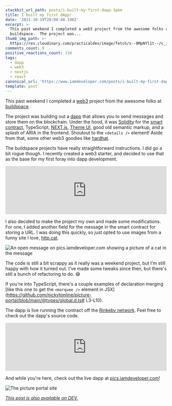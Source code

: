 ```yaml
---
stackbit_url_path: posts/i-built-my-first-dapp-3pbm
title: I built my first dApp!
date: '2021-10-19T20:00:48.196Z'
excerpt: >-
  This past weekend I completed a web3 project from the awesome folks at
  buildspace.  The project was...
thumb_img_path: >-
  https://res.cloudinary.com/practicaldev/image/fetch/s--0MpNYl1t--/c_imagga_scale,f_auto,fl_progressive,h_420,q_auto,w_1000/https://dev-to-uploads.s3.amazonaws.com/uploads/articles/vi2yi9st53f151flz189.png
comments_count: 9
positive_reactions_count: 134
tags:
  - dapp
  - web3
  - nextjs
  - react
canonical_url: 'https://www.iamdeveloper.com/posts/i-built-my-first-dapp-3pbm/'
template: post
---
```

This past weekend I completed a [web3](https://www.freecodecamp.org/news/what-is-web3/) project from the awesome folks at [buildspace](https://buildspace.so).

The project was building out a [dapp](https://ethereum.org/en/developers/docs/dapps/) that allows you to send messages and store them on the blockchain. Under the hood, it was [Solidity](https://github.com/ethereum/solidity) for the [smart contract](https://ethereum.org/en/developers/docs/smart-contracts/), TypeScript, [NEXT.js](https://nextjs.org/), [Theme UI](https://theme-ui.com/), good old semantic markup, and a splash of ARIA in the frontend. Shoutout to the 
`<details />`
 element! Aside from that, some other web3 goodies like [hardhat](https://hardhat.org).

The buildspace projects have really straightforward instructions. I did go a bit rogue though. I recently created a web3 starter, and decided to use that as the base for my first foray into dapp development.


<iframe class="liquidTag" src="https://dev.to/embed/github?args=https%3A%2F%2Fgithub.com%2Fnickytonline%2Fweb3-starter" style="border: 0; width: 100%;"></iframe>


I also decided to make the project my own and made some modifications. For one, I added another field for the message in the smart contract for storing a URL. I was doing this quickly, so just opted to use images from a funny site I love, [http.cat](https://http.cat).

![An open message on pics.iamdeveloper.com showing a picture of a cat in the message](https://dev-to-uploads.s3.amazonaws.com/uploads/articles/5en7a1fzcyrmikyjmj9k.png)
 
The code is still a bit scrappy as it really was a weekend project, but I'm still happy with how it turned out. I've made some tweaks since then, but there's still a bunch of refactoring to do. 😅

If you're into TypeScript, there's a couple examples of declaration merging [like this one to get the 
`<marquee />`
 element in JSX](https://github.com/nickytonline/picture-portal/blob/main/@types/global.d.ts# L3-L10).

The dapp is live running the contract off the [Rinkeby network](https://www.rinkeby.io/). Feel free to check out the dapp's source code.


<iframe class="liquidTag" src="https://dev.to/embed/github?args=https%3A%2F%2Fgithub.com%2Fnickytonline%2Fpicture-portal" style="border: 0; width: 100%;"></iframe>


And while you're here, check out the live dapp at [pics.iamdeveloper.com](https://pics.iamdeveloper.com)!

![The picture portal site](https://dev-to-uploads.s3.amazonaws.com/uploads/articles/vsmhsmo18sfdtji14ydw.png)
 

*[This post is also available on DEV.](https://dev.to/nickytonline/i-built-my-first-dapp-3pbm)*


<script>
const parent = document.getElementsByTagName('head')[0];
const script = document.createElement('script');
script.type = 'text/javascript';
script.src = 'https://cdnjs.cloudflare.com/ajax/libs/iframe-resizer/4.1.1/iframeResizer.min.js';
script.charset = 'utf-8';
script.onload = function() {
    window.iFrameResize({}, '.liquidTag');
};
parent.appendChild(script);
</script>    
